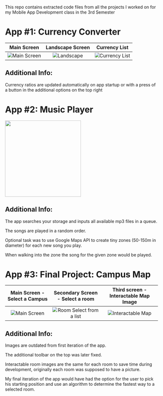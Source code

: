 This repo contains extracted code files from all the projects I worked on for my Mobile App Development class in the 3rd Semester

# App #1: Currency Converter


Main Screen       |Landscape Screen       |Currency List     |
:-------------------------:|:-------------------------:|:-------------------------:
![Main Screen](https://github.com/StPetar/S3-MobileDev/blob/master/App%20Pictures/Currency%20Converter%201.png)  |  ![Landscape](https://github.com/StPetar/S3-MobileDev/blob/master/App%20Pictures/Currency%20Converter%202.png)  |  ![Currency List](https://github.com/StPetar/S3-MobileDev/blob/master/App%20Pictures/Currency%20Converter%203.png)

## Additional Info: 
Currency ratios are updated automatically on app startup or with a press of a button in the additional options on the top right


# App #2: Music Player




<img src="https://github.com/StPetar/S3-MobileDev/blob/master/App%20Pictures/Music%20Player.png" width="250">

## Additional Info:
The app searches your storage and inputs all available mp3 files in a queue.

The songs are played in a random order.

Optional task was to use Google Maps API to create tiny zones (50-150m in diameter) for each new song you play.

When walking into the zone the song for the given zone would be played.


# App #3: Final Project: Campus Map

Main Screen - Select a Campus      |Secondary Screen - Select a room       |Third screen - Interactable Map Image     |
:-------------------------:|:-------------------------:|:-------------------------:
![Main Screen](https://github.com/StPetar/S3-MobileDev/blob/master/App%20Pictures/Campus%20Map%201.png)  |  ![Room Select from a list](https://github.com/StPetar/S3-MobileDev/blob/master/App%20Pictures/Campus%20Map%202.png)  |  ![Interactable Map](https://github.com/StPetar/S3-MobileDev/blob/master/App%20Pictures/Campus%20Map%203.png)

## Additional Info:

Images are outdated from first iteration of the app.

The additional toolbar on the top was later fixed.

Interactable room images are the same for each room to save time during development, originally each room was supposed to have a picture.


My final iteration of the app would have had the option for the user to pick his starting position and use an algorithm to determine the fastest way to a selected room.

